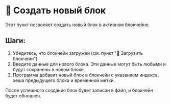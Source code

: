 
# 📝 Создать новый блок

Этот пункт позволяет создать новый блок в активном блокчейне.

## Шаги:
1. Убедитесь, что блокчейн загружен (см. пункт "📂 Загрузить блокчейн").
2. Введите данные для нового блока. Эти данные могут быть любыми и будут сохранены в новом блоке.
3. Программа добавит новый блок в блокчейн с указанием индекса, хеша предыдущего блока и временной метки.

После успешного создания блок будет записан в файл, и блокчейн будет обновлен.

